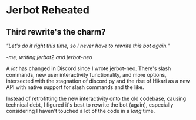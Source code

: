 # Jerbot Reheated
## Third rewrite's the charm?

*"Let's do it right this time, so I never have to rewrite this bot again."*

*-me, writing jerbot2 and jerbot-neo*



A *lot* has changed in Discord since I wrote jerbot-neo. There's slash commands, new user interactivity functionality, and more options, intersected with the stagnation of discord.py and the rise of Hikari as a new API with native support for slash commands and the like.

Instead of retrofitting the new interactivity onto the old codebase, causing technical debt, I figured it's best to rewrite the bot (again), especially considering I haven't touched a lot of the code in a *long* time.
